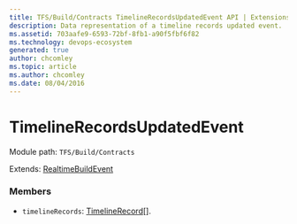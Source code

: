 ```yaml
---
title: TFS/Build/Contracts TimelineRecordsUpdatedEvent API | Extensions for Azure DevOps Services
description: Data representation of a timeline records updated event.
ms.assetid: 703aafe9-6593-72bf-8fb1-a90f5fbf6f82
ms.technology: devops-ecosystem
generated: true
author: chcomley
ms.topic: article
ms.author: chcomley
ms.date: 08/04/2016
---
```


# TimelineRecordsUpdatedEvent

Module path: `TFS/Build/Contracts`

Extends: [RealtimeBuildEvent](./RealtimeBuildEvent.md)

### Members

- `timelineRecords`: [TimelineRecord](../../DistributedTask/Contracts/TimelineRecord.md)[].
